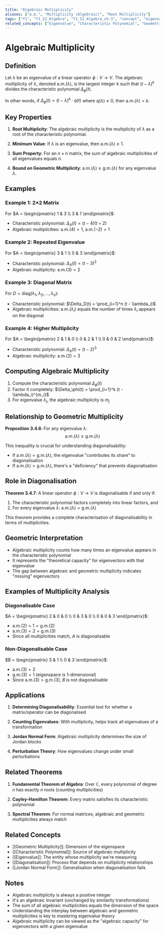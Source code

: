```yaml
---
title: "Algebraic Multiplicity"
aliases: ["a.m.", "Multiplicity (Algebraic)", "Root Multiplicity"]
tags: ["Y1", "Y1_S2_Algebra", "Y1_S2_Algebra_ch-3", "concept", "eigenvalue", "characteristic-polynomial", "geometric-multiplicity", "diagonalisation", "jordan-normal-form", "cayley-hamilton-theorem", "spectral-theorem", "linear-algebra"]
related_concepts: ["Eigenvalue", "Characteristic Polynomial", "Geometric Multiplicity", "Diagonalisation", "Jordan Normal Form", "Cayley-Hamilton Theorem", "Spectral Theorem", "Field"]
---
```


# Algebraic Multiplicity

## Definition
Let $\lambda$ be an eigenvalue of a linear operator $\phi: V \rightarrow V$. The algebraic multiplicity of $\lambda$, denoted $\text{a.m.}(\lambda)$, is the largest integer $k$ such that $(t - \lambda)^k$ divides the characteristic polynomial $\Delta_\phi(t)$.

In other words, if $\Delta_\phi(t) = (t - \lambda)^k \cdot q(t)$ where $q(\lambda) \neq 0$, then $\text{a.m.}(\lambda) = k$.

## Key Properties
1. **Root Multiplicity**: The algebraic multiplicity is the multiplicity of $\lambda$ as a root of the characteristic polynomial.

2. **Minimum Value**: If $\lambda$ is an eigenvalue, then $\text{a.m.}(\lambda) \geq 1$.

3. **Sum Property**: For an $n \times n$ matrix, the sum of algebraic multiplicities of all eigenvalues equals $n$.

4. **Bound on Geometric Multiplicity**: $\text{a.m.}(\lambda) \geq \text{g.m.}(\lambda)$ for any eigenvalue $\lambda$.

## Examples
### Example 1: 2×2 Matrix
For $A = \begin{pmatrix} 1 & 3 \\ 3 & 1 \end{pmatrix}$:
- Characteristic polynomial: $\Delta_A(t) = (t-4)(t+2)$
- Algebraic multiplicities: $\text{a.m.}(4) = 1$, $\text{a.m.}(-2) = 1$

### Example 2: Repeated Eigenvalue
For $A = \begin{pmatrix} 3 & 1 \\ 0 & 3 \end{pmatrix}$:
- Characteristic polynomial: $\Delta_A(t) = (t-3)^2$
- Algebraic multiplicity: $\text{a.m.}(3) = 2$

### Example 3: Diagonal Matrix
For $D = \text{diag}(\lambda_1, \lambda_2, \ldots, \lambda_n)$:
- Characteristic polynomial: $\Delta_D(t) = \prod_{i=1}^n (t - \lambda_i)$
- Algebraic multiplicities: $\text{a.m.}(\lambda_i)$ equals the number of times $\lambda_i$ appears on the diagonal

### Example 4: Higher Multiplicity
For $A = \begin{pmatrix} 2 & 1 & 0 \\ 0 & 2 & 1 \\ 0 & 0 & 2 \end{pmatrix}$:
- Characteristic polynomial: $\Delta_A(t) = (t-2)^3$
- Algebraic multiplicity: $\text{a.m.}(2) = 3$

## Computing Algebraic Multiplicity
1. Compute the characteristic polynomial $\Delta_\phi(t)$
2. Factor it completely: $\Delta_\phi(t) = \prod_{i=1}^k (t - \lambda_i)^{m_i}$
3. For eigenvalue $\lambda_j$, the algebraic multiplicity is $m_j$

## Relationship to Geometric Multiplicity
**Proposition 3.4.6**: For any eigenvalue $\lambda$:
$$\text{a.m.}(\lambda) \geq \text{g.m.}(\lambda)$$

This inequality is crucial for understanding diagonalisability:
- If $\text{a.m.}(\lambda) = \text{g.m.}(\lambda)$, the eigenvalue "contributes its share" to diagonalisation
- If $\text{a.m.}(\lambda) > \text{g.m.}(\lambda)$, there's a "deficiency" that prevents diagonalisation

## Role in Diagonalisation
**Theorem 3.4.7**: A linear operator $\phi: V \rightarrow V$ is diagonalisable if and only if:
1. The characteristic polynomial factors completely into linear factors, and
2. For every eigenvalue $\lambda$: $\text{a.m.}(\lambda) = \text{g.m.}(\lambda)$

This theorem provides a complete characterisation of diagonalisability in terms of multiplicities.

## Geometric Interpretation
- Algebraic multiplicity counts how many times an eigenvalue appears in the characteristic polynomial
- It represents the "theoretical capacity" for eigenvectors with that eigenvalue
- The gap between algebraic and geometric multiplicity indicates "missing" eigenvectors

## Examples of Multiplicity Analysis
### Diagonalisable Case
$A = \begin{pmatrix} 2 & 0 & 0 \\ 0 & 3 & 0 \\ 0 & 0 & 3 \end{pmatrix}$:
- $\text{a.m.}(2) = 1 = \text{g.m.}(2)$
- $\text{a.m.}(3) = 2 = \text{g.m.}(3)$
- Since all multiplicities match, $A$ is diagonalisable

### Non-Diagonalisable Case
$B = \begin{pmatrix} 3 & 1 \\ 0 & 3 \end{pmatrix}$:
- $\text{a.m.}(3) = 2$
- $\text{g.m.}(3) = 1$ (eigenspace is 1-dimensional)
- Since $\text{a.m.}(3) > \text{g.m.}(3)$, $B$ is not diagonalisable

## Applications
1. **Determining Diagonalisability**: Essential test for whether a matrix/operator can be diagonalised

2. **Counting Eigenvalues**: With multiplicity, helps track all eigenvalues of a transformation

3. **Jordan Normal Form**: Algebraic multiplicity determines the size of Jordan blocks

4. **Perturbation Theory**: How eigenvalues change under small perturbations

## Related Theorems
1. **Fundamental Theorem of Algebra**: Over $\mathbb{C}$, every polynomial of degree $n$ has exactly $n$ roots (counting multiplicities)

2. **Cayley-Hamilton Theorem**: Every matrix satisfies its characteristic polynomial

3. **Spectral Theorem**: For normal matrices, algebraic and geometric multiplicities always match

## Related Concepts
- [[Geometric Multiplicity]]: Dimension of the eigenspace
- [[Characteristic Polynomial]]: Source of algebraic multiplicity
- [[Eigenvalue]]: The entity whose multiplicity we're measuring
- [[Diagonalisation]]: Process that depends on multiplicity relationships
- [[Jordan Normal Form]]: Generalisation when diagonalisation fails

## Notes
- Algebraic multiplicity is always a positive integer
- It's an algebraic invariant (unchanged by similarity transformations)
- The sum of all algebraic multiplicities equals the dimension of the space
- Understanding the interplay between algebraic and geometric multiplicities is key to mastering eigenvalue theory
- Algebraic multiplicity can be viewed as the "algebraic capacity" for eigenvectors with a given eigenvalue

